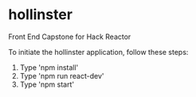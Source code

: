 # hollinster
Front End Capstone for Hack Reactor

To initiate the hollinster application, follow these steps:

1. Type 'npm install'
2. Type 'npm run react-dev'
3. Type 'npm start'
